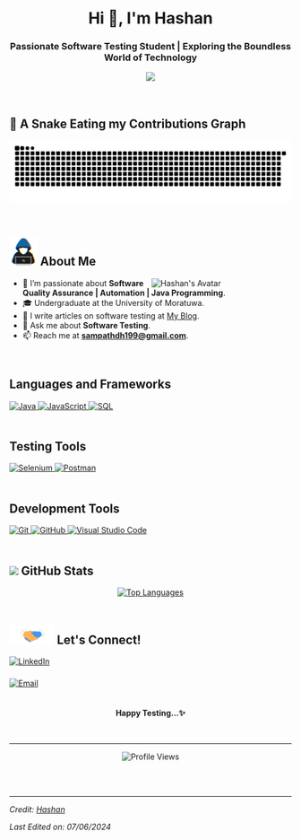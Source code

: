 <!-- Your GitHub README starts here -->

<h1 align="center">Hi 👋, I'm Hashan</h1>
<h3 align="center">Passionate Software Testing Student | Exploring the Boundless World of Technology</h3>

<p align="center">
  <a href="https://github.com/DenverCoder1/readme-typing-svg">
    <img src="https://readme-typing-svg.herokuapp.com?font=Time+New+Roman&color=cyan&size=25&center=true&vCenter=true&width=600&height=100&lines=Welcome+to+my+GitHub+Profile..&hearts;++;Passionate+about+Software+Testing;Exploring+New+Technologies;Active+Learner+and+Blogger;">
  </a>
</p>

<br>

## 🐍 **A Snake Eating my Contributions Graph**

<p align="center">
  <img src="https://github.com/7oSkaaa/7oSkaaa/blob/output/github-contribution-grid-snake.svg" alt="Snake Game"/>
</p>

<br>

## <img src="https://github.com/0xAbdulKhalid/0xAbdulKhalid/raw/main/assets/mdImages/about_me.gif" width="50px"> **About Me**

<img src="https://github.com/7oSkaaa/7oSkaaa/blob/main/Images/Right_Side.gif?raw=true" width="250px" align="right" alt="Hashan's Avatar"/>

- 🌱 I’m passionate about  **Software Quality Assurance | Automation | Java Programming**.
- 🎓 Undergraduate at the University of Moratuwa.
- 📝 I  write articles on software testing at [My Blog](https://gloomybloomyblog.blogspot.com/).
- 💬 Ask me about **Software Testing**.
- 📫 Reach me at **[sampathdh199@gmail.com](mailto:sampathdh199@gmail.com)**.

<br>

## **Languages and Frameworks**

<div>
  <a href="https://www.java.com" target="_blank">
    <img src="https://img.shields.io/badge/Java-007396?style=for-the-badge&logo=java&logoColor=white&color=blue" alt="Java" style="margin-bottom: 5px;"/>
  </a>
  <a href="https://developer.mozilla.org/en-US/docs/Web/JavaScript" target="_blank">
    <img src="https://img.shields.io/badge/JavaScript-F7DF1E?style=for-the-badge&logo=javascript&logoColor=black&color=yellow" alt="JavaScript" style="margin-bottom: 5px;"/>
  </a>
  <a href="https://www.postgresql.org" target="_blank">
    <img src="https://img.shields.io/badge/SQL-4479A1?style=for-the-badge&logo=postgresql&logoColor=white&color=blue" alt="SQL" style="margin-bottom: 5px;"/>
  </a>
</div>

<br>

## **Testing Tools**

<div>
  <a href="https://www.selenium.dev" target="_blank">
    <img src="https://img.shields.io/badge/Selenium-43B02A?style=for-the-badge&logo=selenium&logoColor=white&color=green" alt="Selenium" style="margin-bottom: 5px;"/>
  </a>
  <a href="https://www.postman.com" target="_blank">
    <img src="https://img.shields.io/badge/Postman-FF6C37?style=for-the-badge&logo=postman&logoColor=white&color=orange" alt="Postman" style="margin-bottom: 5px;"/>
  </a>
</div>

<br>

## **Development Tools**

<div>
  <a href="https://git-scm.com" target="_blank">
    <img src="https://img.shields.io/badge/Git-F05033?style=for-the-badge&logo=git&logoColor=white&color=orange" alt="Git" style="margin-bottom: 5px;"/>
  </a>
  <a href="https://github.com" target="_blank">
    <img src="https://img.shields.io/badge/GitHub-181717?style=for-the-badge&logo=github&logoColor=white&color=black" alt="GitHub" style="margin-bottom: 5px;"/>
  </a>
  <a href="https://code.visualstudio.com" target="_blank">
    <img src="https://img.shields.io/badge/VS%20Code-0078d7?style=for-the-badge&logo=visual-studio-code&logoColor=white&color=blue" alt="Visual Studio Code" style="margin-bottom: 5px;"/>
  </a>
</div>

<br>

## <img src="https://media.giphy.com/media/iY8CRBdQXODJSCERIr/giphy.gif" width="35"> **GitHub Stats**

<div align="center">
  <a href="https://github.com/hashandom">
    <img src="https://github-readme-stats.vercel.app/api/top-langs?username=hashandom&show_icons=true&locale=en&layout=compact&line_height=20&title_color=7A7ADB&icon_color=2234AE&text_color=D3D3D3&bg_color=0,000000,130F40" width="375" alt="Top Languages"/>
  </a>
</div>

<br>

## <img src="https://github.com/0xAbdulKhalid/0xAbdulKhalid/raw/main/assets/mdImages/handshake.gif" width="80"> **Let's Connect!**

<div align='left'>
  <a href="https://www.linkedin.com/in/samapthhashandompeyalage/" target="_blank">
    <img src="https://img.shields.io/badge/LinkedIn-0A66C2?style=for-the-badge&logo=linkedin&logoColor=white&color=blue" alt="LinkedIn" style="margin-bottom: 5px;"/>
  </a>
  <br><br>
  <a href="mailto:sampathdh199@gmail.com" target="_blank">
    <img src="https://img.shields.io/badge/Email-D14836?style=for-the-badge&logo=gmail&logoColor=white&color=red" alt="Email" style="margin-bottom: 5px;"/>
  </a>
</div>

<br>

<p align="center">
  <b>Happy Testing...✨</b>
</p>

<br>
<hr>
<p align="center">
  <img src="https://komarev.com/ghpvc/?username=hashandom&label=Profile%20views&color=0e75b6&style=flat" alt="Profile Views"/>
</p>

<br><br>

---

*Credit: [Hashan](https://github.com/hashandom)*

*Last Edited on: 07/06/2024*
